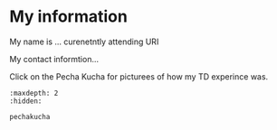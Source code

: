 # My information

My name is ... curenetntly attending URI

My contact informtion...

Click on the Pecha Kucha for picturees of how my TD experince was.





<!-- use this to make a menu when you add more pages -->
```{toctree}
:maxdepth: 2
:hidden:

pechakucha
```
